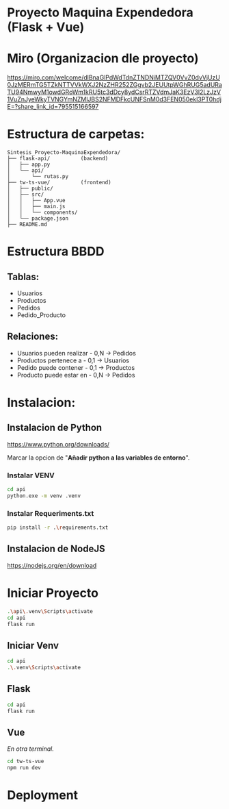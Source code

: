 # Proyecto Maquina Expendedora (Flask + Vue)

# Miro (Organizacion dle proyecto)
https://miro.com/welcome/dlBnaGlPdWdTdnZTNDNiMTZQV0VvZ0dvVjUzU0JzMERmTG5TZkNTTVVkWXJ2NzZHR252ZGgvb2JEUUtpWGhRUG5adURaTU94NmwyM1owdGRoWm1kRU5tc3dDcy8ydCsrRTZVdmJaK3EzV3l2LzJzV1VuZnJyeWkyTVNGYmNZMlJBS2NFMDFkcUNFSnM0d3FEN050ekl3PT0hdjE=?share_link_id=795515166597

# Estructura de carpetas:
```
Sintesis_Proyecto-MaquinaExpendedora/
├── flask-api/          (backend)
│   ├── app.py
│   └── api/
│       └── rutas.py
├── tw-ts-vue/          (frontend)
│   ├── public/
│   ├── src/
│   │   ├── App.vue
│   │   ├── main.js
│   │   └── components/
│   └── package.json
├── README.md
```

# Estructura BBDD
## Tablas:
 - Usuarios
 - Productos
 - Pedidos
 - Pedido_Producto

## Relaciones:
 - Usuarios pueden realizar - 0,N -> Pedidos
 - Productos pertenece a - 0,1 -> Usuarios
 - Pedido puede contener - 0,1 -> Productos
 - Producto puede estar en - 0,N -> Pedidos


# Instalacion:
## Instalacion de Python
https://www.python.org/downloads/

Marcar la opcion de "**Añadir python a las variables de entorno**".

### Instalar VENV
```bash
cd api
python.exe -m venv .venv
```

### Instalar Requeriments.txt
```bash
pip install -r .\requirements.txt
```

## Instalacion de NodeJS
https://nodejs.org/en/download

# Iniciar Proyecto
```bash
.\api\.venv\Scripts\activate
cd api
flask run
```
## Iniciar Venv
```bash
cd api
.\.venv\Scripts\activate
```

## Flask
```bash
cd api
flask run
```
## Vue
*En otra terminal.*
```bash
cd tw-ts-vue
npm run dev
```

# Deployment
```bash

```